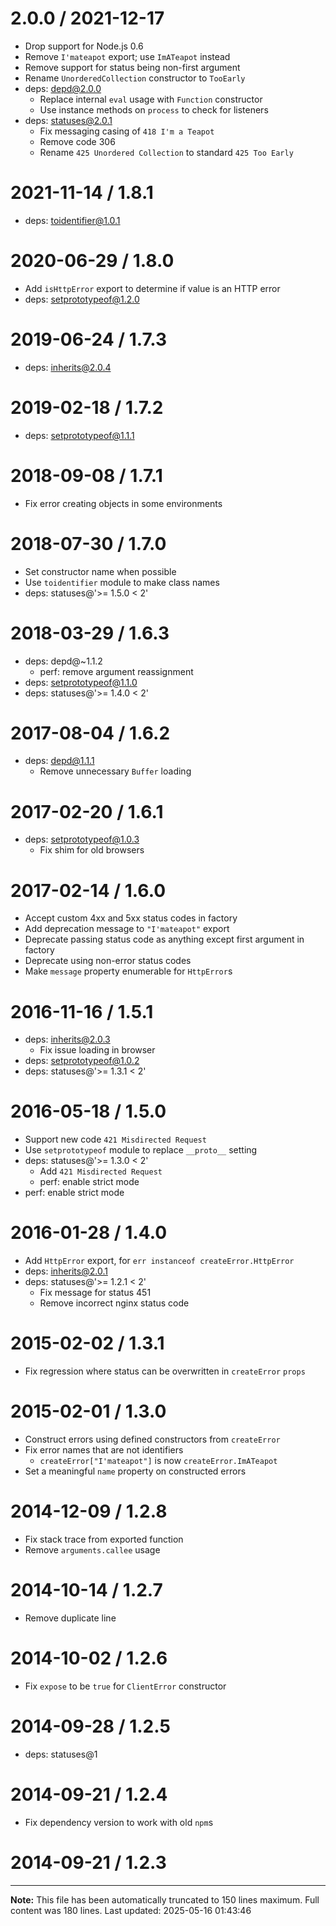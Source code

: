 2.0.0 / 2021-12-17
==================

  * Drop support for Node.js 0.6
  * Remove `I'mateapot` export; use `ImATeapot` instead
  * Remove support for status being non-first argument
  * Rename `UnorderedCollection` constructor to `TooEarly`
  * deps: depd@2.0.0
    - Replace internal `eval` usage with `Function` constructor
    - Use instance methods on `process` to check for listeners
  * deps: statuses@2.0.1
    - Fix messaging casing of `418 I'm a Teapot`
    - Remove code 306
    - Rename `425 Unordered Collection` to standard `425 Too Early`

2021-11-14 / 1.8.1
==================

  * deps: toidentifier@1.0.1

2020-06-29 / 1.8.0
==================

  * Add `isHttpError` export to determine if value is an HTTP error
  * deps: setprototypeof@1.2.0

2019-06-24 / 1.7.3
==================

  * deps: inherits@2.0.4

2019-02-18 / 1.7.2
==================

  * deps: setprototypeof@1.1.1

2018-09-08 / 1.7.1
==================

  * Fix error creating objects in some environments

2018-07-30 / 1.7.0
==================

  * Set constructor name when possible
  * Use `toidentifier` module to make class names
  * deps: statuses@'>= 1.5.0 < 2'

2018-03-29 / 1.6.3
==================

  * deps: depd@~1.1.2
    - perf: remove argument reassignment
  * deps: setprototypeof@1.1.0
  * deps: statuses@'>= 1.4.0 < 2'

2017-08-04 / 1.6.2
==================

  * deps: depd@1.1.1
    - Remove unnecessary `Buffer` loading

2017-02-20 / 1.6.1
==================

  * deps: setprototypeof@1.0.3
    - Fix shim for old browsers

2017-02-14 / 1.6.0
==================

  * Accept custom 4xx and 5xx status codes in factory
  * Add deprecation message to `"I'mateapot"` export
  * Deprecate passing status code as anything except first argument in factory
  * Deprecate using non-error status codes
  * Make `message` property enumerable for `HttpError`s

2016-11-16 / 1.5.1
==================

  * deps: inherits@2.0.3
    - Fix issue loading in browser
  * deps: setprototypeof@1.0.2
  * deps: statuses@'>= 1.3.1 < 2'

2016-05-18 / 1.5.0
==================

  * Support new code `421 Misdirected Request`
  * Use `setprototypeof` module to replace `__proto__` setting
  * deps: statuses@'>= 1.3.0 < 2'
    - Add `421 Misdirected Request`
    - perf: enable strict mode
  * perf: enable strict mode

2016-01-28 / 1.4.0
==================

  * Add `HttpError` export, for `err instanceof createError.HttpError`
  * deps: inherits@2.0.1
  * deps: statuses@'>= 1.2.1 < 2'
    - Fix message for status 451
    - Remove incorrect nginx status code

2015-02-02 / 1.3.1
==================

  * Fix regression where status can be overwritten in `createError` `props`

2015-02-01 / 1.3.0
==================

  * Construct errors using defined constructors from `createError`
  * Fix error names that are not identifiers
    - `createError["I'mateapot"]` is now `createError.ImATeapot`
  * Set a meaningful `name` property on constructed errors

2014-12-09 / 1.2.8
==================

  * Fix stack trace from exported function
  * Remove `arguments.callee` usage

2014-10-14 / 1.2.7
==================

  * Remove duplicate line

2014-10-02 / 1.2.6
==================

  * Fix `expose` to be `true` for `ClientError` constructor

2014-09-28 / 1.2.5
==================

  * deps: statuses@1

2014-09-21 / 1.2.4
==================

  * Fix dependency version to work with old `npm`s

2014-09-21 / 1.2.3
==================

---

**Note:** This file has been automatically truncated to 150 lines maximum.
Full content was 180 lines. Last updated: 2025-05-16 01:43:46
